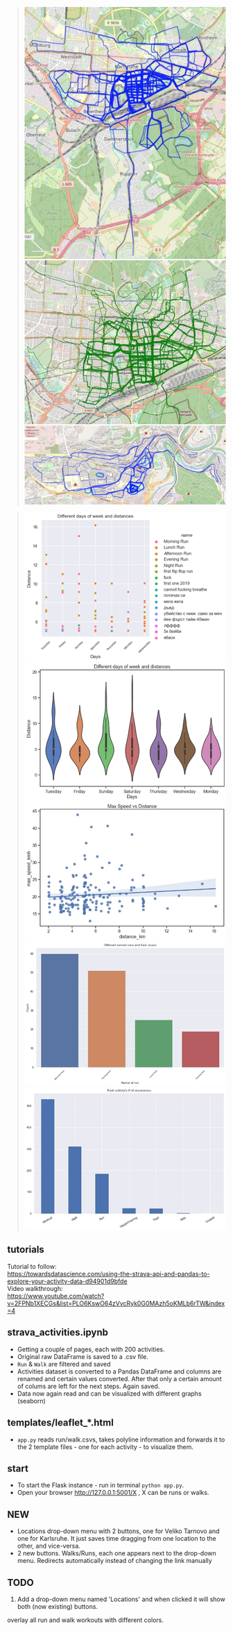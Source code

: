 >![](thumbnails/KA-run.jpg)
>![](thumbnails/KA-walk.jpg)
>![](thumbnails/VT-run.jpg)

>![](thumbnails/relplot_run.png)
>![](thumbnails/violinplot_run.png)
>![](thumbnails/max_speed_dist.jpg)
>![](thumbnails/countplot_runs.jpg)
>![](thumbnails/barplot_activities.jpg)

## tutorials
Tutorial to follow: </br>
https://towardsdatascience.com/using-the-strava-api-and-pandas-to-explore-your-activity-data-d94901d9bfde </br>
Video walkthrough: </br>
https://www.youtube.com/watch?v=2FPNb1XECGs&list=PLO6KswO64zVvcRyk0G0MAzh5oKMLb6rTW&index=4 </br>

## strava_activities.ipynb
- Getting a couple of pages, each with 200 activities.</br>
- Original raw DataFrame is saved to a .csv file. </br>
- `Run` & `Walk` are filtered and saved </br>
- Activities dataset is converted to a Pandas DataFrame and columns are renamed and certain values converted. After that only a certain amount of colums are left for the next steps. Again saved.</br>
- Data now again read and can be visualized with different graphs (seaborn) </br>

## templates/leaflet_*.html 
- `app.py` reads run/walk.csvs, takes polyline information and forwards it to the 2 template files - one for each activity - to visualize them.

## start
- To start the Flask instance - run in terminal `python app.py`. </br>
- Open your browser http://127.0.0.1:5001/X , X can be runs or walks. </br>

## NEW
- Locations drop-down menu with 2 buttons, one for Veliko Tarnovo and one for Karlsruhe. It just saves time dragging from one location to the other, and vice-versa.</br>
- 2 new buttons. Walks/Runs, each one appears next to the drop-down menu. Redirects automatically instead of changing the link manually</br>

## TODO
1. Add a drop-down menu named 'Locations' and when clicked it will show both (now existing) buttons.</br>

overlay all run and walk workouts with different colors.
